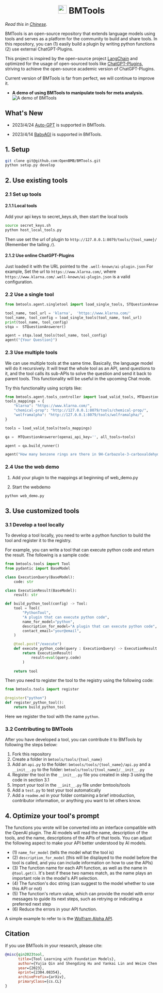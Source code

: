 <div style="text-align: center;">
    <h1><img src="docs/logo.png" height="28px" /> BMTools</h1>
</div>

*Read this in [Chinese](README_zh.md).*

BMTools is an open-source repository that extends language models using tools and serves as a platform for the community to build and share tools. In this repository, you can (1) easily build a plugin by writing python functions (2) use external ChatGPT-Plugins. 

This project is inspired by the open-source project [LangChain](https://github.com/hwchase17/langchain/) and optimized for the usage of open-sourced tools like [ChatGPT-Plugins](https://openai.com/blog/chatgpt-plugins), striving to achieve the open-source academic version of ChatGPT-Plugins.

Current version of BMTools is far from perfect, we will continue to improve it. 

- **A demo of using BMTools to manipulate tools for meta analysis.**
![A demo of BMTools](docs/meta0423.gif)

## What's New

- 2023/4/24 [Auto-GPT](https://github.com/Significant-Gravitas/Auto-GPT) is supported in BMTools.

- 2023/4/14 [BabyAGI](https://github.com/yoheinakajima/babyagi) is supported in BMTools.

## 1. Setup

```bash
git clone git@github.com:OpenBMB/BMTools.git
python setup.py develop
```

## 2. Use existing tools

### 2.1 Set up tools

#### 2.1.1 Local tools
Add your api keys to secret_keys.sh, then start the local tools
```bash
source secret_keys.sh
python host_local_tools.py
```
Then use set the url of plugin to `http://127.0.0.1:8079/tools/{tool_name}/` (Remember the tailing `/`).

#### 2.1.2 Use online ChatGPT-Plugins

Just loaded it with the URL pointed to the `.well-known/ai-plugin.json`
For example, 
Set the url to `https://www.klarna.com/`, where `https://www.klarna.com/.well-known/ai-plugin.json` is a valid configuration. 

### 2.2 Use a single tool 

```python
from bmtools.agent.singletool import load_single_tools, STQuestionAnswerer

tool_name, tool_url = 'klarna',  'https://www.klarna.com/'
tool_name, tool_config = load_single_tools(tool_name, tool_url)
print(tool_name, tool_config)
stqa =  STQuestionAnswerer()

agent = stqa.load_tools(tool_name, tool_config)
agent("{Your Question}")
```

### 2.3 Use multiple tools
We can use multiple tools at the same time. Basically, the language model will do it recursively. It will treat the whole tool as an API, send questions to it, and the tool calls its sub-APIs to solve the question and send it back to parent tools. This functionality will be useful in the upcoming Chat mode.

Try this functionality using scripts like:

```python
from bmtools.agent.tools_controller import load_valid_tools, MTQuestionAnswerer
tools_mappings = {
    "klarna": "https://www.klarna.com/",
    "chemical-prop": "http://127.0.0.1:8079/tools/chemical-prop/",
    "wolframalpha": "http://127.0.0.1:8079/tools/wolframalpha/",
}

tools = load_valid_tools(tools_mappings)

qa =  MTQuestionAnswerer(openai_api_key='', all_tools=tools)

agent = qa.build_runner()

agent("How many benzene rings are there in 9H-Carbazole-3-carboxaldehyde? and what is sin(x)*exp(x)'s plot, what is it integrated from 0 to 1? ")
```

### 2.4 Use the web demo
1. Add your plugin to the mappings at beginning of web_demo.py

2. Start the webdemo
```bash
python web_demo.py
```


## 3. Use customized tools

### 3.1 Develop a tool locally

To develop a tool locally, you need to write a python function to build the tool and register it to the registry.

For example, you can write a tool that can execute python code and return the result. The following is a sample code:

```python
from bmtools.tools import Tool
from pydantic import BaseModel

class ExecutionQuery(BaseModel):
    code: str

class ExecutionResult(BaseModel):
    result: str

def build_python_tool(config) -> Tool:
    tool = Tool(
        "PythonTool",
        "A plugin that can execute python code",
        name_for_model="python", 
        description_for_model="A plugin that can execute python code",
        contact_email="your@email",
    )

    @tool.post("/execute")
    def execute_python_code(query : ExecutionQuery) -> ExecutionResult:
        return ExecutionResult(
            result=eval(query.code)
        )
    
    return tool
```

Then you need to register the tool to the registry using the following code:

```python
from bmtools.tools import register

@register("python")
def register_python_tool():
    return build_python_tool
```

Here we register the tool with the name `python`. 


### 3.2 Contributing to BMTools

After you have developed a tool, you can contribute it to BMTools by following the steps below:
1. Fork this repository
2. Create a folder in `bmtools/tools/{tool_name}`
3. Add an `api.py` to the folder: `bmtools/tools/{tool_name}/api.py` and a `__init__.py` to the folder: `bmtools/tools/{tool_name}/__init__.py`
4. Register the tool in the `__init__.py` file you created in step 3 using the code in section 3.1
5. Import your tool in the `__init__.py` file under bmtools/tools
6. Add a `test.py` to test your tool automatically
7. Add a `readme.md` in your folder containing a brief introduction, contributor information, or anything you want to let others know. 

## 4. Optimize your tool's prompt
The functions you wrote will be converted into an interface compatible with the OpenAI plugin. The AI models will read the name, description of the tools, and the name, descriptions of the APIs of that tools. You can adjust the following aspect to make your API better understood by AI models.

- (1) `name_for_model` (tells the model what the tool is) 
- (2) `description_for_model` (this will be displayed to the model before the tool is called, and you can include information on how to use the APIs) 
- (3) The function name for each API function, as well as the name in `@tool.get()`. It's best if these two names match, as the name plays an important role in the model's API selection. 
- (4) The function's doc string (can suggest to the model whether to use this API or not) 
- (5) The function's return value, which can provide the model with error messages to guide its next steps, such as retrying or indicating a preferred next step 
- (6) Reduce the errors in your API function.

A simple example to refer to is the [Wolfram Alpha API](./bmtools/tools/wolframalpha/).

## Citation

If you use BMTools in your research, please cite:

```bibtex
@misc{qin2023tool,
      title={Tool Learning with Foundation Models}, 
      author={Yujia Qin and Shengding Hu and Yankai Lin and Weize Chen and Ning Ding and Ganqu Cui and Zheni Zeng and Yufei Huang and Chaojun Xiao and Chi Han and Yi Ren Fung and Yusheng Su and Huadong Wang and Cheng Qian and Runchu Tian and Kunlun Zhu and Shihao Liang and Xingyu Shen and Bokai Xu and Zhen Zhang and Yining Ye and Bowen Li and Ziwei Tang and Jing Yi and Yuzhang Zhu and Zhenning Dai and Lan Yan and Xin Cong and Yaxi Lu and Weilin Zhao and Yuxiang Huang and Junxi Yan and Xu Han and Xian Sun and Dahai Li and Jason Phang and Cheng Yang and Tongshuang Wu and Heng Ji and Zhiyuan Liu and Maosong Sun},
      year={2023},
      eprint={2304.08354},
      archivePrefix={arXiv},
      primaryClass={cs.CL}
}
```